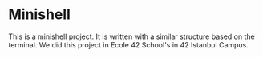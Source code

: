 # Minishell 
 This is a minishell project. It is written with a similar structure based on the terminal. We did this project in Ecole 42 School's in 42 Istanbul Campus.
